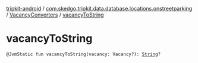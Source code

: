 [tripkit-android](../../index.md) / [com.skedgo.tripkit.data.database.locations.onstreetparking](../index.md) / [VacancyConverters](index.md) / [vacancyToString](./vacancy-to-string.md)

# vacancyToString

`@JvmStatic fun vacancyToString(vacancy: Vacancy?): `[`String`](https://kotlinlang.org/api/latest/jvm/stdlib/kotlin/-string/index.html)`?`